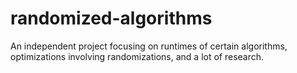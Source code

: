 # randomized-algorithms
An independent project focusing on runtimes of certain algorithms, optimizations involving randomizations, and a lot of research. 
